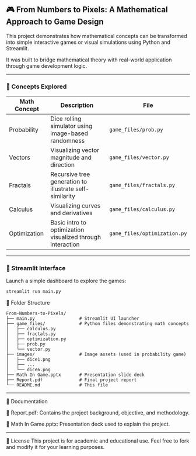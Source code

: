 
## 🎮 From Numbers to Pixels: A Mathematical Approach to Game Design

This project demonstrates how mathematical concepts can be transformed into simple interactive games or visual simulations using Python and Streamlit.

It was built to bridge mathematical theory with real-world application through game development logic.

---

### 🧠 Concepts Explored

| Math Concept     | Description                                                | File                        |
|------------------|------------------------------------------------------------|-----------------------------|
| Probability      | Dice rolling simulator using image-based randomness        | `game_files/prob.py`        |
| Vectors          | Visualizing vector magnitude and direction                 | `game_files/vector.py`      |
| Fractals         | Recursive tree generation to illustrate self-similarity    | `game_files/fractals.py`    |
| Calculus         | Visualizing curves and derivatives                         | `game_files/calculus.py`    |
| Optimization     | Basic intro to optimization visualized through interaction | `game_files/optimization.py`|

---

### 🚀 Streamlit Interface

Launch a simple dashboard to explore the games:

```bash
streamlit run main.py
```

📁 Folder Structure

```
From-Numbers-to-Pixels/
├── main.py                 # Streamlit UI launcher
├── game_files/             # Python files demonstrating math concepts
│   ├── calculus.py
│   ├── fractals.py
│   ├── optimization.py
│   ├── prob.py
│   └── vector.py
├── images/                 # Image assets (used in probability game)
│   ├── dice1.png
│   ├── ... 
│   └── dice6.png
├── Math In Game.pptx       # Presentation slide deck
├── Report.pdf              # Final project report
└── README.md               # This file
```
---

📄 Documentation

📘 Report.pdf: Contains the project background, objective, and methodology.

🎥 Math In Game.pptx: Presentation deck used to explain the project.

---

📃 License
This project is for academic and educational use. Feel free to fork and modify it for your learning purposes.
